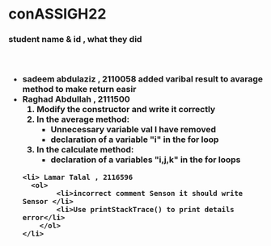 # conASSIGH22
<h3>student name & id , what they did<h3><br>
<ul>
    <li>sadeem abdulaziz , 2110058 added varibal result to avarage method to make return easir</li>
    <li>Raghad Abdullah , 2111500 
        <ol>
            <li>Modify the constructor and write it correctly</li>
            <li>In the average method:
                <ul>
                    <li>Unnecessary variable val I have removed</li>
                    <li>declaration of a variable "i" in the for loop</li>
                </ul>
            </li>
            <li>In the calculate method:
                <ul>
                    <li>declaration of a variables "i,j,k" in the for loops</li>
                </ul>
            </li>
        </ol>
    </li>

    <li> Lamar Talal , 2116596  
      <ol>
            <li>incorrect comment Senson it should write Sensor </li>
            <li>Use printStackTrace() to print details error</li>
        </ol>
    </li>


</ul>
